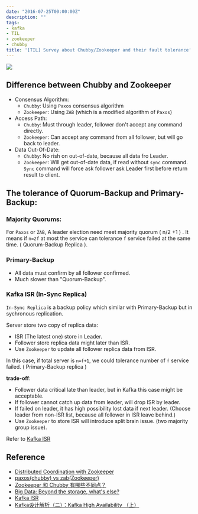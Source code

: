 ```yaml
---
date: "2016-07-25T00:00:00Z"
description: ""
tags:
- kafka
- TIL
- zookeeper
- chubby
title: '[TIL] Survey about Chubby/Zookeeper and their fault tolerance'
---
```


![](http://images.cnitblog.com/blog/381412/201502/271254223938808.png)

## Difference between Chubby and Zookeeper

- Consensus Algorithm:
	- `Chubby`: Using `Paxos` consensus algorithm
	- `Zookeeper`: Using `ZAB` (which is a modified algorithm of `Paxos`)
- Access Path:
	- `Chubby`: Must through leader, follower don't accept any command directly.
	- `Zookeeper`: Can accept any command from all follower, but will go back to leader.
- Data Out-Of-Date:
	- `Chubby`: No rish on out-of-date, because all data fro Leader.
	- `Zookeeper`: Will get out-of-date data, if read without `sync` command. `Sync` command will force ask follower ask Leader first before return result to client.


## The tolerance of Quorum-Backup and Primary-Backup:

### Majority Quorums:

For `Paxos` or `ZAB`, A leader election need meet majority quorum ( n/2 +1 )	. It means if `n=2f` at most the service can tolerance `f` service failed at the same time. ( Quorum-Backup Replica ).

### Primary-Backup 

- All data must confirm by all follower confirmed.
- Much slower than "Quorum-Backup".

### Kafka ISR (In-Sync Replica)

`In-Sync Replica` is a backup policy which similar with Primary-Backup but in sychronous replication.

Server store two copy of replica data:

- ISR (The latest one) store in Leader. 
- Follower store replica data might later than ISR.
- Use `Zookeeper` to update all follower replica data from ISR.

In this case, if total server is `n=f+1`, we could tolerance number of `f` service failed. ( Primary-Backup replica )

**trade-off**: 

- Follower data critical late than leader, but in Kafka this case might be acceptable.
- If follower cannot catch up data from leader, will drop ISR by leader.
- If failed on leader, it has high possibility lost data if next leader. (Choose leader from non-ISR list, because all follower in ISR leave behind.)
- Use `Zookeeper` to store ISR will introduce split brain issue. (two majority group issue).

Refer to [Kafka ISR](https://cwiki.apache.org/confluence/display/KAFKA/Kafka+Replication)

## Reference

- [Distributed Coordination with Zookeeper](https://www.igvita.com/2010/04/30/distributed-coordination-with-zookeeper/)
- [paxos(chubby) vs zab(Zookeeper)](http://www.cnblogs.com/lulu/p/4199056.html)
- [Zookeeper 和 Chubby 有哪些不同点？](http://www.zhihu.com/question/19584555)
- [Big Data: Beyond the storage, what's else?](http://ithelp.ithome.com.tw/articles/10181101)
- [Kafka ISR](https://cwiki.apache.org/confluence/display/KAFKA/Kafka+Replication)
- [Kafka设计解析（二）：Kafka High Availability （上）](http://www.infoq.com/cn/articles/kafka-analysis-part-2)